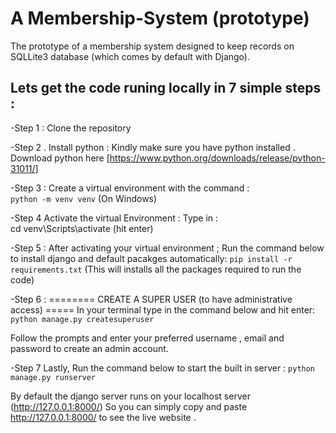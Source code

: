 # A Membership-System (prototype)
The prototype of a membership system designed to keep records on SQLLite3 database (which comes by default with Django). 


## Lets get the code runing locally in 7 simple steps :

-Step 1 : 
Clone the repository 


-Step 2 . Install python :
Kindly make sure you have python installed . 
Download python here [https://www.python.org/downloads/release/python-31011/]

-Step 3 :
Create a virtual environment with the command :  
`python -m venv venv`  (On Windows) 

-Step 4 
Activate the virtual Environment : 
Type in :  
cd venv\Scripts\activate  (hit enter)

 

-Step 5 : 
After activating your virtual environment ;  Run the command below to install django and default pacakges automatically: 
`pip install -r requirements.txt` 
(This will installs all the packages required to run the code) 

-Step 6 :
======== CREATE A SUPER USER (to have administrative access) =====
In your terminal type in the command below and hit enter: 
`python manage.py createsuperuser`

Follow the prompts and enter your preferred username , email and password to create an admin account. 

-Step 7
Lastly, Run the command below to start the built in server : 
`python manage.py runserver`

By default the django server runs on your localhost server (http://127.0.0.1:8000/)
So you can simply copy and paste http://127.0.0.1:8000/ to see the live website . 

